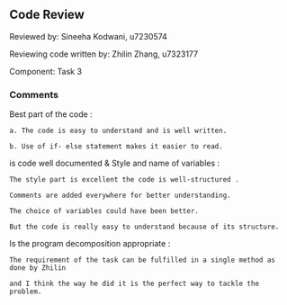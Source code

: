 ## Code Review

Reviewed by: Sineeha Kodwani, u7230574

Reviewing code written by: Zhilin Zhang, u7323177

Component: Task 3

### Comments

 Best part of the code :
   
    a. The code is easy to understand and is well written.
    
    b. Use of if- else statement makes it easier to read.

 is code well documented & Style and name of variables :

    The style part is excellent the code is well-structured .
    
    Comments are added everywhere for better understanding.
    
    The choice of variables could have been better. 
   
    But the code is really easy to understand because of its structure.

 Is the program decomposition appropriate :
  
    The requirement of the task can be fulfilled in a single method as done by Zhilin 

    and I think the way he did it is the perfect way to tackle the problem.

